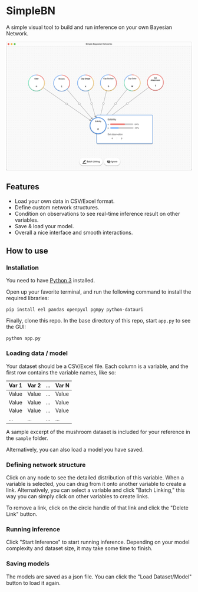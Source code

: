 # SimpleBN
A simple visual tool to build and run inference on your own Bayesian Network.

![screenshot](./assets/screenshot.png)

## Features
* Load your own data in CSV/Excel format.
* Define custom network structures.
* Condition on observations to see real-time inference result on other variables.
* Save & load your model.
* Overall a nice interface and smooth interactions.

## How to use

### Installation
You need to have [Python 3](https://www.python.org/downloads/) installed.

Open up your favorite terminal, and run the following command to install the required libraries:
```
pip install eel pandas openpyxl pgmpy python-datauri
```

Finally, clone this repo. In the base directory of this repo, start `app.py` to see the GUI:
```
python app.py
```

### Loading data / model
Your dataset should be a CSV/Excel file. Each column is a variable, and the first row contains the variable names, like so:

| Var 1  | Var 2  | ... | Var N  |
| ------ | ------ | --- | ------ |
| Value  | Value  | ... | Value  |
| Value  | Value  | ... | Value  |
| Value  | Value  | ... | Value  |
| ...    | ...    | ... | ...    |

A sample excerpt of the mushroom dataset is included for your reference in the `sample` folder.

Alternatively, you can also load a model you have saved.

### Defining network structure
Click on any node to see the detailed distribution of this variable. When a variable is selected, you can drag from it onto another variable to create a link. Alternatively, you can select a variable and click "Batch Linking," this way you can simply click on other variables to create links.

To remove a link, click on the circle handle of that link and click the "Delete Link" button.

### Running inference
Click "Start Inference" to start running inference. Depending on your model complexity and dataset size, it may take some time to finish.

### Saving models
The models are saved as a json file. You can click the "Load Dataset/Model" button to load it again.
